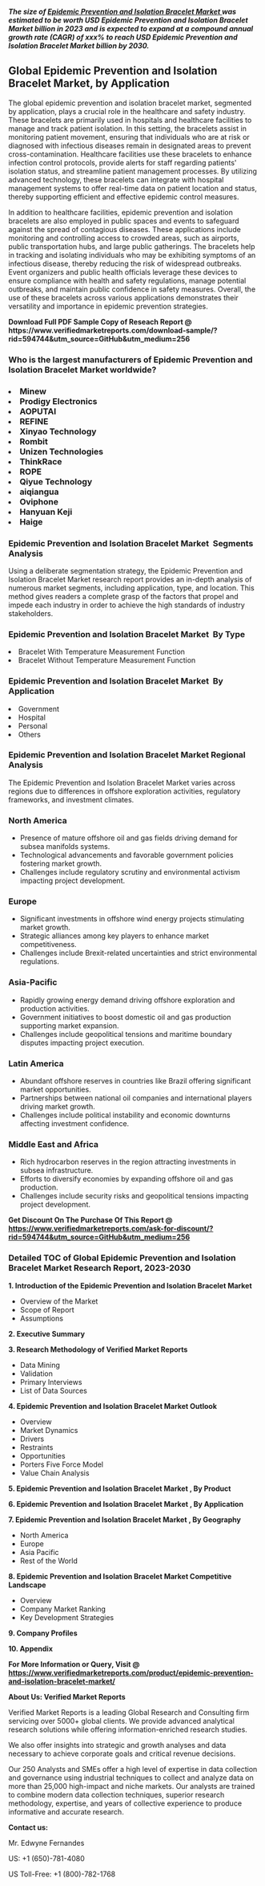 <p><em><strong>The size of <a href="https://www.verifiedmarketreports.com/download-sample/?rid=594744&utm_source=GitHub&utm_medium=256" target="_blank">Epidemic Prevention and Isolation Bracelet Market </a> was estimated to be worth USD Epidemic Prevention and Isolation Bracelet Market billion in 2023 and is expected to expand at a compound annual growth rate (CAGR) of xxx% to reach USD Epidemic Prevention and Isolation Bracelet Market billion by 2030.</strong></em><br /><h2>Global Epidemic Prevention and Isolation Bracelet Market, by Application</h2><p>The global epidemic prevention and isolation bracelet market, segmented by application, plays a crucial role in the healthcare and safety industry. These bracelets are primarily used in hospitals and healthcare facilities to manage and track patient isolation. In this setting, the bracelets assist in monitoring patient movement, ensuring that individuals who are at risk or diagnosed with infectious diseases remain in designated areas to prevent cross-contamination. Healthcare facilities use these bracelets to enhance infection control protocols, provide alerts for staff regarding patients' isolation status, and streamline patient management processes. By utilizing advanced technology, these bracelets can integrate with hospital management systems to offer real-time data on patient location and status, thereby supporting efficient and effective epidemic control measures.</p><p>In addition to healthcare facilities, epidemic prevention and isolation bracelets are also employed in public spaces and events to safeguard against the spread of contagious diseases. These applications include monitoring and controlling access to crowded areas, such as airports, public transportation hubs, and large public gatherings. The bracelets help in tracking and isolating individuals who may be exhibiting symptoms of an infectious disease, thereby reducing the risk of widespread outbreaks. Event organizers and public health officials leverage these devices to ensure compliance with health and safety regulations, manage potential outbreaks, and maintain public confidence in safety measures. Overall, the use of these bracelets across various applications demonstrates their versatility and importance in epidemic prevention strategies.</p></p><p id="" class=""><strong>Download Full PDF Sample Copy of Reseach Report @ <a target="">https://www.verifiedmarketreports.com/download-sample/?rid=594744&utm_source=GitHub&utm_medium=256</a></strong></p><h3 id="" class="">Who is the largest manufacturers of&nbsp;Epidemic Prevention and Isolation Bracelet Market worldwide?</h3><h3 class=""></Li><Li>Minew</Li><Li> Prodigy Electronics</Li><Li> AOPUTAI</Li><Li> REFINE</Li><Li> Xinyao Technology</Li><Li> Rombit</Li><Li> Unizen Technologies</Li><Li> ThinkRace</Li><Li> ROPE</Li><Li> Qiyue Technology</Li><Li> aiqiangua</Li><Li> Oviphone</Li><Li> Hanyuan Keji</Li><Li> Haige</h3><h3 id="" class="">Epidemic Prevention and Isolation Bracelet Market &nbsp;Segments Analysis</h3><p id="" class="">Using a deliberate segmentation strategy, the Epidemic Prevention and Isolation Bracelet Market research report provides an in-depth analysis of numerous market segments, including application, type, and location. This method gives readers a complete grasp of the factors that propel and impede each industry in order to achieve the high standards of industry stakeholders.</p><h3 id="" class="">Epidemic Prevention and Isolation Bracelet Market &nbsp;By Type</h3><p></Li><Li>Bracelet With Temperature Measurement Function</Li><Li> Bracelet Without Temperature Measurement Function</p><h3 id="" class="">Epidemic Prevention and Isolation Bracelet Market &nbsp;By Application</h3><p class=""></Li><Li>Government</Li><Li> Hospital</Li><Li> Personal</Li><Li> Others</p><h3 id="" class="">Epidemic Prevention and Isolation Bracelet Market Regional Analysis</h3><p id="" class="">The Epidemic Prevention and Isolation Bracelet Market varies across regions due to differences in offshore exploration activities, regulatory frameworks, and investment climates.</p><h3 id="" class="">North America</h3><ul><li>Presence of mature offshore oil and gas fields driving demand for subsea manifolds systems.</li><li>Technological advancements and favorable government policies fostering market growth.</li><li>Challenges include regulatory scrutiny and environmental activism impacting project development.</li></ul><h3 id="" class="">Europe</h3><ul><li>Significant investments in offshore wind energy projects stimulating market growth.</li><li>Strategic alliances among key players to enhance market competitiveness.</li><li>Challenges include Brexit-related uncertainties and strict environmental regulations.</li></ul><h3 id="" class="">Asia-Pacific</h3><ul><li>Rapidly growing energy demand driving offshore exploration and production activities.</li><li>Government initiatives to boost domestic oil and gas production supporting market expansion.</li><li>Challenges include geopolitical tensions and maritime boundary disputes impacting project execution.</li></ul><h3 id="" class="">Latin America</h3><ul><li>Abundant offshore reserves in countries like Brazil offering significant market opportunities.</li><li>Partnerships between national oil companies and international players driving market growth.</li><li>Challenges include political instability and economic downturns affecting investment confidence.</li></ul><h3 id="" class="">Middle East and Africa</h3><ul><li>Rich hydrocarbon reserves in the region attracting investments in subsea infrastructure.</li><li>Efforts to diversify economies by expanding offshore oil and gas production.</li><li>Challenges include security risks and geopolitical tensions impacting project development.</li></ul><p id="" class=""><strong>Get Discount On The Purchase Of This Report @ <a href="https://www.verifiedmarketreports.com/ask-for-discount/?rid=594744&utm_source=GitHub&utm_medium=256" target="_blank">https://www.verifiedmarketreports.com/ask-for-discount/?rid=594744&utm_source=GitHub&utm_medium=256</a></strong></p><h3 id="" class="">Detailed TOC of Global Epidemic Prevention and Isolation Bracelet Market Research Report, 2023-2030</h3><p id="" class=""><strong>1. Introduction of the Epidemic Prevention and Isolation Bracelet Market </strong></p><ul><li>Overview of the Market</li><li>Scope of Report</li><li>Assumptions</li></ul><p id="" class=""><strong>2. Executive Summary</strong></p><p id="" class=""><strong>3. Research Methodology of Verified Market Reports</strong></p><ul><li>Data Mining</li><li>Validation</li><li>Primary Interviews</li><li>List of Data Sources</li></ul><p id="" class=""><strong>4. Epidemic Prevention and Isolation Bracelet Market Outlook</strong></p><ul><li>Overview</li><li>Market Dynamics</li><li>Drivers</li><li>Restraints</li><li>Opportunities</li><li>Porters Five Force Model</li><li>Value Chain Analysis</li></ul><p id="" class=""><strong>5. Epidemic Prevention and Isolation Bracelet Market , By Product</strong></p><p id="" class=""><strong>6. Epidemic Prevention and Isolation Bracelet Market , By Application</strong></p><p id="" class=""><strong>7. Epidemic Prevention and Isolation Bracelet Market , By Geography</strong></p><ul><li>North America</li><li>Europe</li><li>Asia Pacific</li><li>Rest of the World</li></ul><p id="" class=""><strong>8. Epidemic Prevention and Isolation Bracelet Market Competitive Landscape</strong></p><ul><li>Overview</li><li>Company Market Ranking</li><li>Key Development Strategies</li></ul><p id="" class=""><strong>9. Company Profiles</strong></p><p id="" class=""><strong>10. Appendix</strong></p><p id="" class=""><strong>For More Information or Query, Visit @ <a href="https://www.verifiedmarketreports.com/product/epidemic-prevention-and-isolation-bracelet-market/" target="_blank">https://www.verifiedmarketreports.com/product/epidemic-prevention-and-isolation-bracelet-market/</a></strong></p><p id="" class=""><strong>About Us: Verified Market Reports</strong></p><p id="" class="">Verified Market Reports is a leading Global Research and Consulting firm servicing over 5000+ global clients. We provide advanced analytical research solutions while offering information-enriched research studies.</p><p id="" class="">We also offer insights into strategic and growth analyses and data necessary to achieve corporate goals and critical revenue decisions.</p><p id="" class="">Our 250 Analysts and SMEs offer a high level of expertise in data collection and governance using industrial techniques to collect and analyze data on more than 25,000 high-impact and niche markets. Our analysts are trained to combine modern data collection techniques, superior research methodology, expertise, and years of collective experience to produce informative and accurate research.</p><p id="" class=""><strong>Contact us:</strong></p><p id="" class="">Mr. Edwyne Fernandes</p><p id="" class="">US: +1 (650)-781-4080</p><p id="" class="">US Toll-Free: +1 (800)-782-1768</p>
